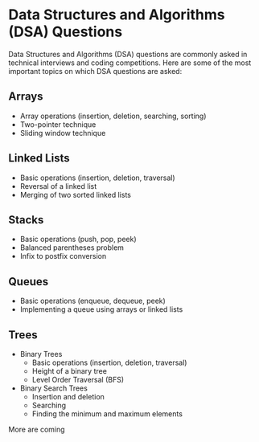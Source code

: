 # Data Structures and Algorithms (DSA) Questions

Data Structures and Algorithms (DSA) questions are commonly asked in technical interviews and coding competitions. Here are some of the most important topics on which DSA questions are asked:

## Arrays

- Array operations (insertion, deletion, searching, sorting)
- Two-pointer technique
- Sliding window technique

## Linked Lists

- Basic operations (insertion, deletion, traversal)
- Reversal of a linked list
- Merging of two sorted linked lists

## Stacks

- Basic operations (push, pop, peek)
- Balanced parentheses problem
- Infix to postfix conversion

## Queues

- Basic operations (enqueue, dequeue, peek)
- Implementing a queue using arrays or linked lists

## Trees

- Binary Trees
  - Basic operations (insertion, deletion, traversal)
  - Height of a binary tree
  - Level Order Traversal (BFS)
- Binary Search Trees
  - Insertion and deletion
  - Searching
  - Finding the minimum and maximum elements

More are coming